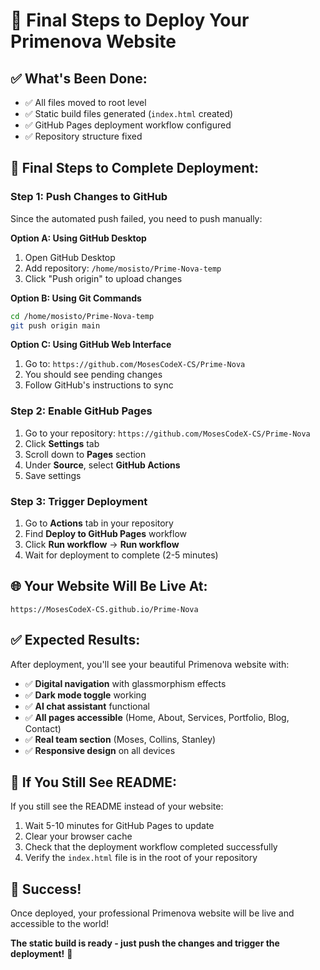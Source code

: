 # 🚀 Final Steps to Deploy Your Primenova Website

## ✅ What's Been Done:
- ✅ All files moved to root level
- ✅ Static build files generated (`index.html` created)
- ✅ GitHub Pages deployment workflow configured
- ✅ Repository structure fixed

## 🎯 Final Steps to Complete Deployment:

### Step 1: Push Changes to GitHub
Since the automated push failed, you need to push manually:

**Option A: Using GitHub Desktop**
1. Open GitHub Desktop
2. Add repository: `/home/mosisto/Prime-Nova-temp`
3. Click "Push origin" to upload changes

**Option B: Using Git Commands**
```bash
cd /home/mosisto/Prime-Nova-temp
git push origin main
```

**Option C: Using GitHub Web Interface**
1. Go to: `https://github.com/MosesCodeX-CS/Prime-Nova`
2. You should see pending changes
3. Follow GitHub's instructions to sync

### Step 2: Enable GitHub Pages
1. Go to your repository: `https://github.com/MosesCodeX-CS/Prime-Nova`
2. Click **Settings** tab
3. Scroll down to **Pages** section
4. Under **Source**, select **GitHub Actions**
5. Save settings

### Step 3: Trigger Deployment
1. Go to **Actions** tab in your repository
2. Find **Deploy to GitHub Pages** workflow
3. Click **Run workflow** → **Run workflow**
4. Wait for deployment to complete (2-5 minutes)

## 🌐 Your Website Will Be Live At:
`https://MosesCodeX-CS.github.io/Prime-Nova`

## ✅ Expected Results:
After deployment, you'll see your beautiful Primenova website with:
- ✅ **Digital navigation** with glassmorphism effects
- ✅ **Dark mode toggle** working
- ✅ **AI chat assistant** functional
- ✅ **All pages accessible** (Home, About, Services, Portfolio, Blog, Contact)
- ✅ **Real team section** (Moses, Collins, Stanley)
- ✅ **Responsive design** on all devices

## 🔧 If You Still See README:
If you still see the README instead of your website:
1. Wait 5-10 minutes for GitHub Pages to update
2. Clear your browser cache
3. Check that the deployment workflow completed successfully
4. Verify the `index.html` file is in the root of your repository

## 🎉 Success!
Once deployed, your professional Primenova website will be live and accessible to the world!

**The static build is ready - just push the changes and trigger the deployment!** 🚀


